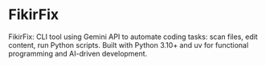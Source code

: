 # FikirFix
FikirFix: CLI tool using Gemini API to automate coding tasks: scan files, edit content, run Python scripts. Built with Python 3.10+ and uv for functional programming and AI-driven development.
